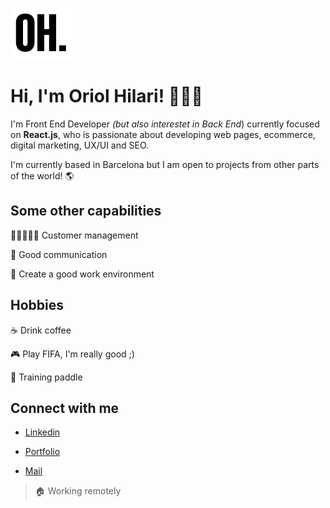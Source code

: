 ![oh-github](https://github.com/hilaring/hilaring/blob/main/img/oh.png?raw=true)



# Hi, I'm Oriol Hilari! 🙋🏼‍♂️

I'm Front End Developer *(but also interestet in Back End*) currently focused on **React.js**, who is passionate about  developing web pages, ecommerce, digital marketing, UX/UI and SEO. 

I'm currently based in Barcelona but I am open to projects from other parts of the world! 🌎

## Some other capabilities

🧑🏻‍🤝‍🧑🏽 Customer management

💬 Good communication

🤗 Create a good work environment

## Hobbies

☕ Drink coffee 

🎮 Play FIFA, I'm really good ;) 

🎾 Training paddle

## Connect with me 

- <a target="_blank" href="https://www.linkedin.com/in/oriol-hilari/">Linkedin</a>

- <a target="_blank" href="https://ohilari.dev">Portfolio</a>

- <a href="mailto:hello@ohilari.dev">Mail</a>

  

> 🏠 Working remotely

